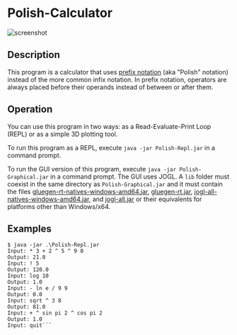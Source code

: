 # Polish-Calculator

![screenshot](https://pbs.twimg.com/media/DK__ZsAVoAA0Y_K.jpg:large)

## Description
This program is a calculator that uses [prefix notation](https://en.wikipedia.org/wiki/Polish_notation) (aka "Polish" notation) instead of the more common infix notation. In prefix notation, operators are always placed before their operands instead of between or after them.

## Operation
You can use this program in two ways: as a Read-Evaluate-Print Loop (REPL) or as a simple 3D plotting tool.

To run this program as a REPL, execute ``java -jar Polish-Repl.jar`` in a command prompt.

To run the GUI version of this program, execute ``java -jar Polish-Graphical.jar`` in a command prompt. The GUI uses JOGL. A ``lib`` folder must coexist in the same directory as ``Polish-Graphical.jar`` and it must contain the files [gluegen-rt-natives-windows-amd64.jar](http://jogamp.org/deployment/jogamp-current/jar/gluegen-rt-natives-windows-amd64.jar), [gluegen-rt.jar](http://jogamp.org/deployment/jogamp-current/jar/gluegen-rt.jar), [jogl-all-natives-windows-amd64.jar](http://jogamp.org/deployment/jogamp-current/jar/jogl-all-natives-windows-amd64.jar), and [jogl-all.jar](http://jogamp.org/deployment/jogamp-current/jar/jogl-all.jar) or their equivalents for platforms other than Windows/x64.

## Examples
```
$ java -jar .\Polish-Repl.jar
Input: * 3 + 2 ^ 5 ^ 9 0
Output: 21.0
Input: ! 5
Output: 120.0
Input: log 10
Output: 1.0
Input: - ln e / 9 9
Output: 0.0
Input: sqrt ^ 3 8
Output: 81.0
Input: + ^ sin pi 2 ^ cos pi 2
Output: 1.0
Input: quit```
